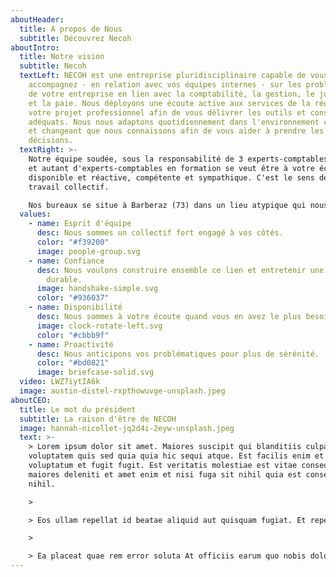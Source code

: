 ```yaml
---
aboutHeader:
  title: A propos de Nous
  subtitle: Découvrez Necoh
aboutIntro:
  title: Notre vision
  subtitle: Necoh
  textLeft: NECOH est une entreprise pluridisciplinaire capable de vous
    accompagnez - en relation avec vos équipes internes - sur les problématiques
    de votre entreprise en lien avec la comptabilité, la gestion, le juridique
    et la paie. Nous déployons une écoute active aux services de la réussite de
    votre projet professionnel afin de vous délivrer les outils et conseils
    adéquats. Nous nous adaptons quotidiennement dans l'environnement contraint
    et changeant que nous connaissons afin de vous aider à prendre les bonnes
    décisions.
  textRight: >-
    Notre équipe soudée, sous la responsabilité de 3 experts-comptables diplômés
    et autant d'experts-comptables en formation se veut être à votre écoute,
    disponible et réactive, compétente et sympathique. C'est le sens de notre
    travail collectif. 

    Nos bureaux se situe à Barberaz (73) dans un lieu atypique qui nous ressemble : chaleureux, convivial et prêt à vous accueillir dès que vous le souhaitez.
  values:
    - name: Esprit d'équipe
      desc: Nous sommes un collectif fort engagé à vos côtés.
      color: "#f39200"
      image: people-group.svg
    - name: Confiance
      desc: Nous voulons construire ensemble ce lien et entretenir une relation
        durable.
      image: handshake-simple.svg
      color: "#936037"
    - name: Disponibilité
      desc: Nous sommes à votre écoute quand vous en avez le plus besoin.
      image: clock-rotate-left.svg
      color: "#cbbb9f"
    - name: Proactivité
      desc: Nous anticipons vos problématiques pour plus de sérénité.
      color: "#bd0821"
      image: briefcase-solid.svg
  video: LWZ7iytIA6k
  image: austin-distel-rxpthowuvge-unsplash.jpeg
aboutCEO:
  title: Le mot du président
  subtitle: La raison d'être de NECOH
  image: hannah-nicollet-jq2d4i-2eyw-unsplash.jpeg
  text: >-
    > Lorem ipsum dolor sit amet. Maiores suscipit qui blanditiis culpa qui
    voluptatem quis sed quia quia hic sequi atque. Est facilis enim et incidunt
    voluptatum et fugit fugit. Est veritatis molestiae est vitae consequatur hic
    maiores deleniti et amet enim et nisi fuga sit nihil quia est consequatur
    nihil.

    >

    > Eos ullam repellat id beatae aliquid aut quisquam fugiat. Et repellendus totam quo molestias distinctio quo saepe error et consequatur aliquam cum quos rerum. Sit tempore ipsa ea adipisci eveniet qui nihil corporis ad animi praesentium in natus necessitatibus aut ullam obcaecati.

    >

    > Ea placeat quae rem error soluta At officiis earum quo nobis dolorem est magnam voluptate sed similique velit vel quod amet. Sit quidem quaerat eos temporibus excepturi sit veritatis sint? Rem magnam exercitationem non earum velit a nulla nihil non corporis minus est totam accusamus.
---
```

